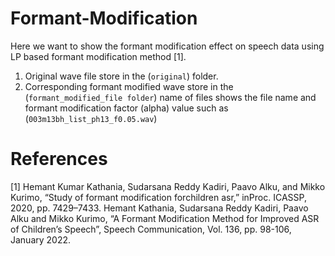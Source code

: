 # Formant-Modification
 Here we want to show the formant modification effect on speech data using LP based formant modification method [1].

1. Original wave file store in the (`original`) folder.
2. Corresponding formant modified wave store in the (`formant_modified_file folder`)
   name of files shows the file name and formant modification factor (alpha) value such as (`003m13bh_list_ph13_f0.05.wav`)

# References
  [1] Hemant Kumar Kathania, Sudarsana Reddy Kadiri, Paavo Alku, and Mikko Kurimo, “Study of formant modification forchildren asr,” inProc. ICASSP, 2020, pp.   7429–7433.
Hemant Kathania, Sudarsana Reddy Kadiri, Paavo Alku and Mikko Kurimo, “A Formant Modification Method for Improved ASR of Children’s Speech”, Speech Communication, Vol. 136, pp. 98-106, January 2022.
